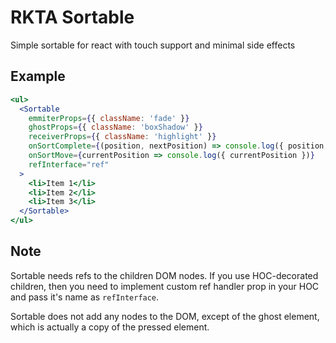 # RKTA Sortable
Simple sortable for react with touch support and minimal side effects

## Example
```jsx
<ul>
  <Sortable
    emmiterProps={{ className: 'fade' }}
    ghostProps={{ className: 'boxShadow' }}
    receiverProps={{ className: 'highlight' }}
    onSortComplete={(position, nextPosition) => console.log({ position, nextPosition })}
    onSortMove={currentPosition => console.log({ currentPosition })}
    refInterface="ref"
  >
    <li>Item 1</li>
    <li>Item 2</li>
    <li>Item 3</li>
  </Sortable>
</ul>
```

## Note
Sortable needs refs to the children DOM nodes. If you use HOC-decorated children,
then you need to implement custom ref handler prop in your HOC and pass it's
name as `refInterface`.

Sortable does not add any nodes to the DOM, except of the ghost element, which
is actually a copy of the pressed element.
